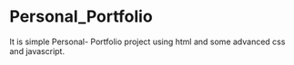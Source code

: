 # Personal_Portfolio
It is simple Personal- Portfolio project using html and some advanced css and javascript.
